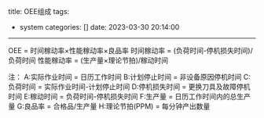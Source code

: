 title: OEE组成
tags:
  - system
categories: []
date: 2023-03-30 20:14:00
---
OEE = 时间稼动率×性能稼动率×良品率
时间稼动率 = (负荷时间-停机损失时间)/负荷时间
性能稼动率 = (生产量×理论节拍)/稼动时间<!--more-->

注：
A:实际作业时间 = 日历工作时间
B:计划停止时间 = 非设备原因停机时间
C:负荷时间 = 实际作业时间-计划停止时间
D:停机损失时间 = 更换刀具及故障停机时间
E:稼动时间 = 负荷时间-停机损失时间
F:生产量 = 日历工作时间内的总生产量
G:良品率 = 合格品/生产量
H:理论节拍(PPM) = 每分钟产出数量